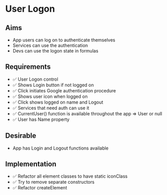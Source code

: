 User Logon
==========

Aims
----

- App users can log on to authenticate themselves 
- Services can use the authentication
- Devs can use the logon state in formulas


Requirements
------------

- ✅ User Logon control
- ✅ Shows Login button if not logged on
- ✅ Click initiates Google authentication procedure
- ✅ Shows user icon when logged on
- ✅ Click shows logged on name and Logout
- ✅ Services that need auth can use it
- ✅ CurrentUser() function is available throughout the app => User or null
- ✅ User has Name property

Desirable
---------

- App has Login and Logout functions available

Implementation
--------------

- ✅ Refactor all element classes to have static iconClass
- ✅ Try to remove separate constructors
- ✅ Refactor createElement
